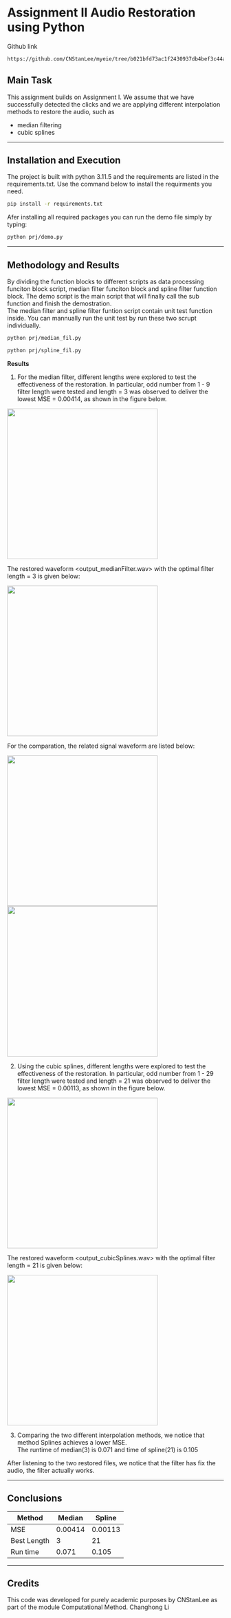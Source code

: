 # Assignment II Audio Restoration using Python
Github link 
```sh   
https://github.com/CNStanLee/myeie/tree/b021bfd73ac1f2430937db4bef3c44a54ef2d99d/001CourseWare/005ComputationalMethod/homework/assi2
```
## Main Task
This assignment builds on Assignment I. We assume that we have successfully detected the clicks and we are applying different interpolation methods to restore the audio, such as
- median filtering
- cubic splines

---

## Installation and Execution

The project is built with python 3.11.5 and the requirements are listed in the requirements.txt. Use the command below to install the requirments you need.

```sh                                 
pip install -r requirements.txt
```

Afer installing all required packages you can run the demo file simply by typing:
```sh
python prj/demo.py 
```
---

## Methodology and Results
By dividing the function blocks to different scripts as data processing funciton block script, median filter funciton block and spline filter function block. The demo script is the main script that will finally call the sub function and finish the demostration.  
The median filter and spline filter funtion script contain unit test function inside. You can mannually run the unit test by run these two scrupt individually.

```sh
python prj/median_fil.py 

python prj/spline_fil.py 
```

**Results**

1. For the median filter, different lengths were explored to test the effectiveness of the restoration. In particular, odd number from 1 - 9 filter length were tested and length = 3 was observed to deliver the lowest MSE = 0.00414, as shown in the figure below.

<img src="MedianFilter_MSEvsLength.png" width="350">

The restored waveform <output_medianFilter.wav> with the optimal filter length = 3 is given below:

<img src="MedianFilter_Result.png" width="350">

For the comparation, the related signal waveform are listed below:

<img src="clean_deg.png" width="350">

<img src="Det_Res.png" width="350">

2. Using the cubic splines, different lengths were explored to test the effectiveness of the restoration. In particular, odd number from 1 - 29 filter length were tested and length = 21 was observed to deliver the lowest MSE = 0.00113, as shown in the figure below.

<img src="SplineFilter_MSEvsLength.png" width="350">

The restored waveform <output_cubicSplines.wav> with the optimal filter length = 21 is given below:

<img src="SplineFilter_Result.png" width="350">

3. Comparing the two different interpolation methods, we notice that method Splines achieves a lower MSE.  
The runtime of median(3) is 0.071 and time of spline(21) is 0.105

After listening to the two restored files, we notice that the filter has fix the audio, the filter actually works.

---
## Conclusions

|  Method       | Median  | Spline  |
|  ----         | ----    | ----    |
| MSE           | 0.00414 | 0.00113 |
| Best Length   | 3       |  21     |
| Run time      | 0.071   | 0.105   |

---
## Credits

This code was developed for purely academic purposes by CNStanLee as part of the module Computational Method. 
Changhong Li






